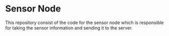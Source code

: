 # Sensor Node
This repository consist of the code for the sensor node which is responsible for taking the sensor information and sending it to the server.

